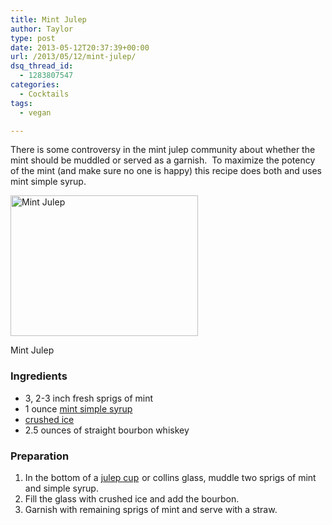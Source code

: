 ```yaml
---
title: Mint Julep
author: Taylor
type: post
date: 2013-05-12T20:37:39+00:00
url: /2013/05/12/mint-julep/
dsq_thread_id:
  - 1283807547
categories:
  - Cocktails
tags:
  - vegan

---
```

There is some controversy in the mint julep community about whether the mint should be muddled or served as a garnish.  To maximize the potency of the mint (and make sure no one is happy) this recipe does both and uses mint simple syrup.

<div id="attachment_3295" style="width: 310px" class="wp-caption alignright">
  <a href="{{% mediaroot %}}uploads/2013/05/P5123591-001.jpg" rel="lightbox[3278]"><img class="size-medium wp-image-3295" alt="Mint Julep" src="{{% mediaroot %}}uploads/2013/05/P5123591-001-300x225.jpg" width="300" height="225" srcset="{{% mediaroot %}}uploads/2013/05/P5123591-001-300x225.jpg 300w, {{% mediaroot %}}uploads/2013/05/P5123591-001.jpg 800w" sizes="(max-width: 300px) 100vw, 300px" /></a>
  
  <p class="wp-caption-text">
    Mint Julep
  </p>
</div>

### Ingredients

  * <span style="line-height: 13px;">3, 2-3 inch fresh sprigs of mint</span>
  * 1 ounce [mint simple syrup][1]
  * [crushed ice][2]
  * 2.5 ounces of straight bourbon whiskey

### Preparation

  1. <span style="line-height: 13px;">In the bottom of a <a href="http://www.amazon.com/gp/product/B001KN2EQ4/ref=as_li_ss_tl?ie=UTF8&camp=1789&creative=390957&creativeASIN=B001KN2EQ4&linkCode=as2&tag=cosepkitch-20">julep cup</a><img style="border: none !important; margin: 0px !important;" alt="" src="http://www.assoc-amazon.com/e/ir?t=cosepkitch-20&l=as2&o=1&a=B001KN2EQ4" width="1" height="1" border="0" /> or collins glass, muddle two sprigs of mint and simple syrup. </span>
  2. Fill the glass with crushed ice and add the bourbon.
  3. Garnish with remaining sprigs of mint and serve with a straw.

 [1]: http://kitchen.coseppi.com/2013/05/12/mint-simple-syrup/ "Mint Simple Syrup"
 [2]: http://kitchen.coseppi.com/2013/05/12/crushed-ice/ "Crushed Ice"